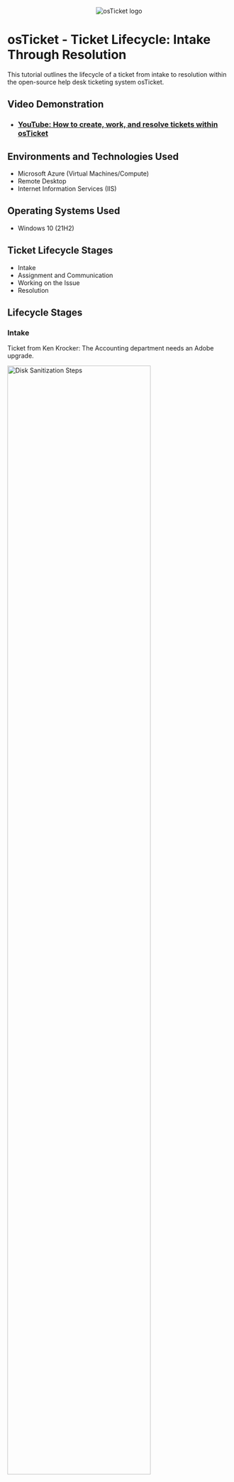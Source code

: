 <p align="center">
<img src="https://i.imgur.com/Clzj7Xs.png" alt="osTicket logo"/>
</p>

<h1>osTicket - Ticket Lifecycle: Intake Through Resolution</h1>
This tutorial outlines the lifecycle of a ticket from intake to resolution within the open-source help desk ticketing system osTicket.<br />


<h2>Video Demonstration</h2>

- ### [YouTube: How to create, work, and resolve tickets within osTicket](https://www.youtube.com)

<h2>Environments and Technologies Used</h2>

- Microsoft Azure (Virtual Machines/Compute)
- Remote Desktop
- Internet Information Services (IIS)

<h2>Operating Systems Used </h2>

- Windows 10</b> (21H2)

<h2>Ticket Lifecycle Stages</h2>

- Intake
- Assignment and Communication
- Working on the Issue
- Resolution

<h2>Lifecycle Stages</h2>

<h3>Intake </h3>
Ticket from Ken Krocker: The Accounting department needs an Adobe upgrade.

<p>
<img src="https://i.imgur.com/d7fn4ya.png" height="80%" width="80%" alt="Disk Sanitization Steps"/>
</p>


<h3>Assignment & Communication </h3>
As John assign the ticket to John, and set the properties of the ticket.
<img src="https://i.imgur.com/YwrkET8.png" height="80%" width="80%" alt="Disk Sanitization Steps"/>

<h3> Working The Issue </h3>
John's first response to Ken Krocker
<img src="https://i.imgur.com/sN3cwkS.png" height="80%" width="80%" alt="Disk Sanitization Steps"/>
Ken Krockers replies to John. The suggested solution isn't possible for Ken. 
<img src="https://i.imgur.com/KzQ1Bay.png" height="80%" width="80%" alt="Disk Sanitization Steps"/>
John suggests another solution.
<img src="https://i.imgur.com/GCQ7HGK.png" height="80%" width="80%" alt="Disk Sanitization Steps"/>
Ken thanks John for the help 
<img src="https://i.imgur.com/ma22NvG.png" height="80%" width="80%" alt="Disk Sanitization Steps"/>
John closes the ticket
<img src="https://i.imgur.com/a1O8E8V.png" height="80%" width="80%" alt="Disk Sanitization Steps"/>

<img src="https://i.imgur.com/Zx9MTaM.png" height="80%" width="80%" alt="Disk Sanitization Steps"/>

